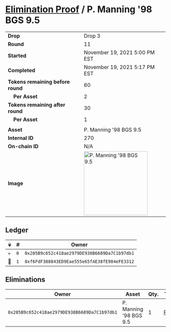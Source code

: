 # [Elimination Proof](./readme.md) / P. Manning &#039;98 BGS 9.5

|||
|---|---|
| **Drop** | Drop 3 |
| **Round** | 11 |
| **Started** | November 19, 2021 5:00 PM EST |
| **Completed** | November 19, 2021 5:17 PM EST |
| **Tokens remaining before round** | 60 |
| **&nbsp;&nbsp;&nbsp;&nbsp;Per Asset** | 2 |
| **Tokens remaining after round** | 30 |
| **&nbsp;&nbsp;&nbsp;&nbsp;Per Asset** | 1 |
| | |
| **Asset** | P. Manning &#039;98 BGS 9.5 |
| **Internal ID** | 270 |
| **On-chain ID** | N/A |
| **Image** | <img src="https://tcdn.blokpax.com/94d9199b-dc3a-456b-9dde-4b587cc3f6a0/1ee17ace59e1b978ee8e677be0743e64331b259784df7bb1bba11233b6c77f29.jpg" height="200" alt="P. Manning &#039;98 BGS 9.5" /> |

## Ledger

| 💀 | # | Owner |
| --- | --- | --- |
| 💀 | `0` | `0x205B9c652c418ae2979DE938B6689Da7C1b97db1` |
| 👑 | `1` | `0xf6FdF388843ED9Eae555e65fAE38fE984eFE3312` |


## Eliminations

| Owner | Asset | Qty. | Transaction |
| --- | --- | --- | --- |
| `0x205B9c652c418ae2979DE938B6689Da7C1b97db1` | P. Manning '98 BGS 9.5 | 1 | [Polygonscan](https://polygonscan.com/tx/0x30de93dc8c51c62def1e959edfb0c283b0477e1edcb61a98096ca5742f826584) |
